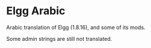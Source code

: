 Elgg Arabic
===========

Arabic translation of Elgg (1.8.16), and some of its mods.

Some admin strings are still not translated.
